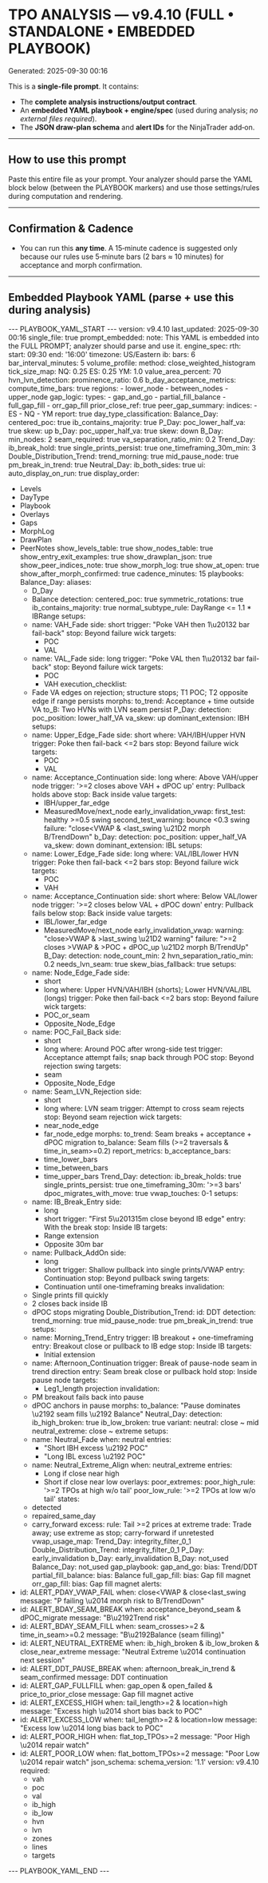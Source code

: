 # TPO ANALYSIS — v9.4.10 (FULL • STANDALONE • EMBEDDED PLAYBOOK)
Generated: 2025-09-30 00:16

This is a **single-file prompt**. It contains:
- The **complete analysis instructions/output contract**.
- An **embedded YAML playbook + engine/spec** (used during analysis; *no external files required*).
- The **JSON draw-plan schema** and **alert IDs** for the NinjaTrader add‑on.

---

## How to use this prompt
Paste this entire file as your prompt. Your analyzer should parse the YAML block below (between the PLAYBOOK markers)
and use those settings/rules during computation and rendering.

---

## Confirmation & Cadence
- You can run this **any time**. A 15‑minute cadence is suggested only because our rules use 5‑minute bars
  (2 bars ≈ 10 minutes) for acceptance and morph confirmation.

---

## Embedded Playbook YAML (parse + use this during analysis)
--- PLAYBOOK_YAML_START ---
version: v9.4.10
last_updated: 2025-09-30 00:16
single_file: true
prompt_embedded:
  note: This YAML is embedded into the FULL PROMPT; analyzer should parse and use it.
engine_spec:
  rth:
    start: 09:30
    end: '16:00'
    timezone: US/Eastern
  ib:
    bars: 6
    bar_interval_minutes: 5
  volume_profile:
    method: close_weighted_histogram
    tick_size_map:
      NQ: 0.25
      ES: 0.25
      YM: 1.0
    value_area_percent: 70
    hvn_lvn_detection:
      prominence_ratio: 0.6
  b_day_acceptance_metrics:
    compute_time_bars: true
    regions:
    - lower_node
    - between_nodes
    - upper_node
  gap_logic:
    types:
    - gap_and_go
    - partial_fill_balance
    - full_gap_fill
    - orr_gap_fill
    prior_close_ref: true
  peer_gap_summary:
    indices:
    - ES
    - NQ
    - YM
    report: true
  day_type_classification:
    Balance_Day:
      centered_poc: true
      ib_contains_majority: true
    P_Day:
      poc_lower_half_va: true
      skew: up
    b_Day:
      poc_upper_half_va: true
      skew: down
    B_Day:
      min_nodes: 2
      seam_required: true
      va_separation_ratio_min: 0.2
    Trend_Day:
      ib_break_hold: true
      single_prints_persist: true
      one_timeframing_30m_min: 3
    Double_Distribution_Trend:
      trend_morning: true
      mid_pause_node: true
      pm_break_in_trend: true
    Neutral_Day:
      ib_both_sides: true
ui:
  auto_display_on_run: true
  display_order:
  - Levels
  - DayType
  - Playbook
  - Overlays
  - Gaps
  - MorphLog
  - DrawPlan
  - PeerNotes
  show_levels_table: true
  show_nodes_table: true
  show_entry_exit_examples: true
  show_drawplan_json: true
  show_peer_indices_note: true
  show_morph_log: true
  show_at_open: true
  show_after_morph_confirmed: true
  cadence_minutes: 15
playbooks:
  Balance_Day:
    aliases:
    - D_Day
    - Balance
    detection:
      centered_poc: true
      symmetric_rotations: true
      ib_contains_majority: true
      normal_subtype_rule: DayRange <= 1.1 * IBRange
    setups:
    - name: VAH_Fade
      side: short
      trigger: "Poke VAH then 1\u20132 bar fail-back"
      stop: Beyond failure wick
      targets:
      - POC
      - VAL
    - name: VAL_Fade
      side: long
      trigger: "Poke VAL then 1\u20132 bar fail-back"
      stop: Beyond failure wick
      targets:
      - POC
      - VAH
    execution_checklist:
    - Fade VA edges on rejection; structure stops; T1 POC; T2 opposite edge if range persists
    morphs:
      to_trend: Acceptance + time outside VA
      to_B: Two HVNs with LVN seam persist
  P_Day:
    detection:
      poc_position: lower_half_VA
      va_skew: up
      dominant_extension: IBH
    setups:
    - name: Upper_Edge_Fade
      side: short
      where: VAH/IBH/upper HVN
      trigger: Poke then fail-back <=2 bars
      stop: Beyond failure wick
      targets:
      - POC
      - VAL
    - name: Acceptance_Continuation
      side: long
      where: Above VAH/upper node
      trigger: '>=2 closes above VAH + dPOC up'
      entry: Pullback holds above
      stop: Back inside value
      targets:
      - IBH/upper_far_edge
      - MeasuredMove/next_node
    early_invalidation_vwap:
      first_test: healthy >=0.5 swing
      second_test_warning: bounce <0.3 swing
      failure: "close<VWAP & <last_swing \u21D2 morph B/TrendDown"
  b_Day:
    detection:
      poc_position: upper_half_VA
      va_skew: down
      dominant_extension: IBL
    setups:
    - name: Lower_Edge_Fade
      side: long
      where: VAL/IBL/lower HVN
      trigger: Poke then fail-back <=2 bars
      stop: Beyond failure wick
      targets:
      - POC
      - VAH
    - name: Acceptance_Continuation
      side: short
      where: Below VAL/lower node
      trigger: '>=2 closes below VAL + dPOC down'
      entry: Pullback fails below
      stop: Back inside value
      targets:
      - IBL/lower_far_edge
      - MeasuredMove/next_node
    early_invalidation_vwap:
      warning: "close>VWAP & >last_swing \u21D2 warning"
      failure: ">=2 closes >VWAP & >POC + dPOC_up \u21D2 morph B/TrendUp"
  B_Day:
    detection:
      node_count_min: 2
      hvn_separation_ratio_min: 0.2
      needs_lvn_seam: true
      skew_bias_fallback: true
    setups:
    - name: Node_Edge_Fade
      side:
      - short
      - long
      where: Upper HVN/VAH/IBH (shorts); Lower HVN/VAL/IBL (longs)
      trigger: Poke then fail-back <=2 bars
      stop: Beyond failure wick
      targets:
      - POC_or_seam
      - Opposite_Node_Edge
    - name: POC_Fail_Back
      side:
      - short
      - long
      where: Around POC after wrong-side test
      trigger: Acceptance attempt fails; snap back through POC
      stop: Beyond rejection swing
      targets:
      - seam
      - Opposite_Node_Edge
    - name: Seam_LVN_Rejection
      side:
      - short
      - long
      where: LVN seam
      trigger: Attempt to cross seam rejects
      stop: Beyond seam rejection wick
      targets:
      - near_node_edge
      - far_node_edge
    morphs:
      to_trend: Seam breaks + acceptance + dPOC migration
      to_balance: Seam fills (>=2 traversals & time_in_seam>=0.2)
    report_metrics:
      b_acceptance_bars:
      - time_lower_bars
      - time_between_bars
      - time_upper_bars
  Trend_Day:
    detection:
      ib_break_holds: true
      single_prints_persist: true
      one_timeframing_30m: '>=3 bars'
      dpoc_migrates_with_move: true
      vwap_touches: 0-1
    setups:
    - name: IB_Break_Entry
      side:
      - long
      - short
      trigger: "First 5\u201315m close beyond IB edge"
      entry: With the break
      stop: Inside IB
      targets:
      - Range extension
      - Opposite 30m bar
    - name: Pullback_AddOn
      side:
      - long
      - short
      trigger: Shallow pullback into single prints/VWAP
      entry: Continuation
      stop: Beyond pullback swing
      targets:
      - Continuation until one-timeframing breaks
    invalidation:
    - Single prints fill quickly
    - 2 closes back inside IB
    - dPOC stops migrating
  Double_Distribution_Trend:
    id: DDT
    detection:
      trend_morning: true
      mid_pause_node: true
      pm_break_in_trend: true
    setups:
    - name: Morning_Trend_Entry
      trigger: IB breakout + one-timeframing
      entry: Breakout close or pullback to IB edge
      stop: Inside IB
      targets:
      - Initial extension
    - name: Afternoon_Continuation
      trigger: Break of pause-node seam in trend direction
      entry: Seam break close or pullback hold
      stop: Inside pause node
      targets:
      - Leg1_length projection
    invalidation:
    - PM breakout fails back into pause
    - dPOC anchors in pause
    morphs:
      to_balance: "Pause dominates \u2192 seam fills \u2192 Balance"
  Neutral_Day:
    detection:
      ib_high_broken: true
      ib_low_broken: true
      variant:
        neutral: close ~ mid
        neutral_extreme: close ~ extreme
    setups:
    - name: Neutral_Fade
      when: neutral
      entries:
      - "Short IBH excess \u2192 POC"
      - "Long IBL excess \u2192 POC"
    - name: Neutral_Extreme_Align
      when: neutral_extreme
      entries:
      - Long if close near high
      - Short if close near low
overlays:
  poor_extremes:
    poor_high_rule: '>=2 TPOs at high w/o tail'
    poor_low_rule: '>=2 TPOs at low w/o tail'
    states:
    - detected
    - repaired_same_day
    - carry_forward
  excess:
    rule: Tail >=2 prices at extreme
    trade: Trade away; use extreme as stop; carry-forward if unretested
vwap_usage_map:
  Trend_Day: integrity_filter_0_1
  Double_Distribution_Trend: integrity_filter_0_1
  P_Day: early_invalidation
  b_Day: early_invalidation
  B_Day: not_used
  Balance_Day: not_used
gap_playbook:
  gap_and_go:
    bias: Trend/DDT
  partial_fill_balance:
    bias: Balance
  full_gap_fill:
    bias: Gap fill magnet
  orr_gap_fill:
    bias: Gap fill magnet
alerts:
- id: ALERT_PDAY_VWAP_FAIL
  when: close<VWAP & close<last_swing
  message: "P failing \u2014 morph risk to B/TrendDown"
- id: ALERT_BDAY_SEAM_BREAK
  when: acceptance_beyond_seam & dPOC_migrate
  message: "B\u2192Trend risk"
- id: ALERT_BDAY_SEAM_FILL
  when: seam_crosses>=2 & time_in_seam>=0.2
  message: "B\u2192Balance (seam filling)"
- id: ALERT_NEUTRAL_EXTREME
  when: ib_high_broken & ib_low_broken & close_near_extreme
  message: "Neutral Extreme \u2014 continuation next session"
- id: ALERT_DDT_PAUSE_BREAK
  when: afternoon_break_in_trend & seam_confirmed
  message: DDT continuation
- id: ALERT_GAP_FULLFILL
  when: gap_open & open_failed & price_to_prior_close
  message: Gap fill magnet active
- id: ALERT_EXCESS_HIGH
  when: tail_length>=2 & location=high
  message: "Excess high \u2014 short bias back to POC"
- id: ALERT_EXCESS_LOW
  when: tail_length>=2 & location=low
  message: "Excess low \u2014 long bias back to POC"
- id: ALERT_POOR_HIGH
  when: flat_top_TPOs>=2
  message: "Poor High \u2014 repair watch"
- id: ALERT_POOR_LOW
  when: flat_bottom_TPOs>=2
  message: "Poor Low \u2014 repair watch"
json_schema:
  schema_version: '1.1'
  version: v9.4.10
  required:
  - vah
  - poc
  - val
  - ib_high
  - ib_low
  - hvn
  - lvn
  - zones
  - lines
  - targets

--- PLAYBOOK_YAML_END ---
